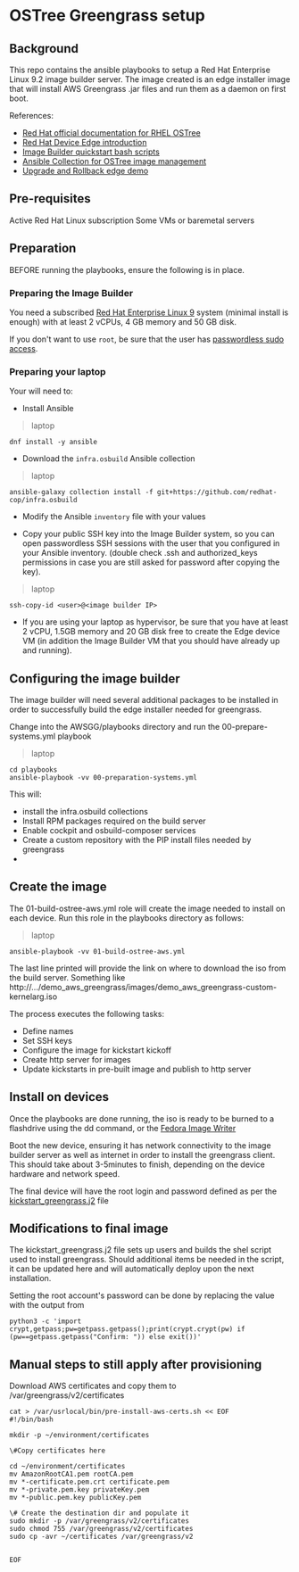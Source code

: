 # OSTree Greengrass setup

## Background

This repo contains the ansible playbooks to setup a Red Hat Enterprise Linux 9.2 image builder server.
The image created is an edge installer image that will install AWS Greengrass .jar files and run them as a daemon on first boot.

References:
- [Red Hat official documentation for RHEL OSTree](https://access.redhat.com/documentation/en-us/red_hat_enterprise_linux/9/html-single/composing_installing_and_managing_rhel_for_edge_images/index)
- [Red Hat Device Edge introduction](https://cloud.redhat.com/blog/introducing-the-new-red-hat-device-edge)
- [Image Builder quickstart bash scripts](https://github.com/luisarizmendi/rhel-edge-quickstart)
- [Ansible Collection for OSTree image management](https://github.com/redhat-cop/infra.osbuild)
- [Upgrade and Rollback edge demo](https://github.com/luisarizmendi/edge-demos/blob/main/demos/upgrade-and-rollback)


## Pre-requisites
Active Red Hat Linux subscription
Some VMs or baremetal servers

## Preparation
BEFORE running the playbooks, ensure the following is in place.

### Preparing the Image Builder

You need a subscribed [Red Hat Enterprise Linux 9](https://access.redhat.com/downloads/content/479/ver=/rhel---9/9.1/x86_64/product-software) system (minimal install is enough) with at least 2 vCPUs, 4 GB memory and 50 GB disk.

If you don't want to use `root`, be sure that the user has [passwordless sudo access](https://developers.redhat.com/blog/2018/08/15/how-to-enable-sudo-on-rhel).


### Preparing your laptop

Your will need to:

* Install Ansible

> laptop
```
dnf install -y ansible
```

* Download the `infra.osbuild` Ansible collection

> laptop
```
ansible-galaxy collection install -f git+https://github.com/redhat-cop/infra.osbuild
```

* Modify the Ansible `inventory` file with your values

* Copy your public SSH key into the Image Builder system, so you can open passwordless SSH sessions with the user that you configured in your Ansible inventory. (double check .ssh and authorized_keys permissions in case you are still asked for password after copying the key).

> laptop
```
ssh-copy-id <user>@<image builder IP>
```

* If you are using your laptop as hypervisor, be sure that you have at least 2 vCPU, 1.5GB memory and 20 GB disk free to create the Edge device VM (in addition the Image Builder VM that you should have already up and running).

## Configuring the image builder

The image builder will need several additional packages to be installed in order to successfully build the edge installer needed for greengrass.

Change into the AWSGG/playbooks directory and run the 00-prepare-systems.yml playbook

> laptop
```
cd playbooks
ansible-playbook -vv 00-preparation-systems.yml
```
This will:
- install the infra.osbuild collections
- Install RPM packages required on the build server
- Enable cockpit and osbuild-composer services
- Create a custom repository with the PIP install files needed by greengrass
- 


## Create the image
The 01-build-ostree-aws.yml role will create the image needed to install on each device.
Run this role in the playbooks directory as follows:

> laptop
```
ansible-playbook -vv 01-build-ostree-aws.yml
```

The last line printed will provide the link on where to download the iso from the build server. Something like http://.../demo_aws_greengrass/images/demo_aws_greengrass-custom-kernelarg.iso


The process executes the following tasks:
- Define names 
- Set SSH keys
- Configure the image for kickstart kickoff
- Create http server for images
- Update kickstarts in pre-built image and publish to http server


## Install on devices
Once the playbooks are done running, the iso is ready to be burned to a flashdrive using the dd command, or the [Fedora Image Writer](https://fedoraproject.org/workstation/download/)

Boot the new device, ensuring it has network connectivity to the image builder server as well as internet in order to install the greengrass client.
This should take about 3-5minutes to finish, depending on the device hardware and network speed.

The final device will have the root login and password defined as per the [kickstart_greengrass.j2](https://github.com/hvanniek/awsgg/blob/main/kickstart_greengrass.j2) file

## Modifications to final image
The kickstart_greengrass.j2 file sets up users and builds the shel script used to install greengrass.
Should additional items be needed in the script, it can be updated here and will automatically deploy upon the next installation.

Setting the root account's password can be done by replacing the value with the output from 
```
python3 -c 'import crypt,getpass;pw=getpass.getpass();print(crypt.crypt(pw) if (pw==getpass.getpass("Confirm: ")) else exit())'
```


## Manual steps to still apply after provisioning
Download AWS certificates and copy them to /var/greengrass/v2/certificates

```
cat > /var/usrlocal/bin/pre-install-aws-certs.sh << EOF
#!/bin/bash

mkdir -p ~/environment/certificates

\#Copy certificates here

cd ~/environment/certificates
mv AmazonRootCA1.pem rootCA.pem
mv *-certificate.pem.crt certificate.pem
mv *-private.pem.key privateKey.pem
mv *-public.pem.key publicKey.pem

\# Create the destination dir and populate it
sudo mkdir -p /var/greengrass/v2/certificates
sudo chmod 755 /var/greengrass/v2/certificates
sudo cp -avr ~/certificates /var/greengrass/v2


EOF
```
